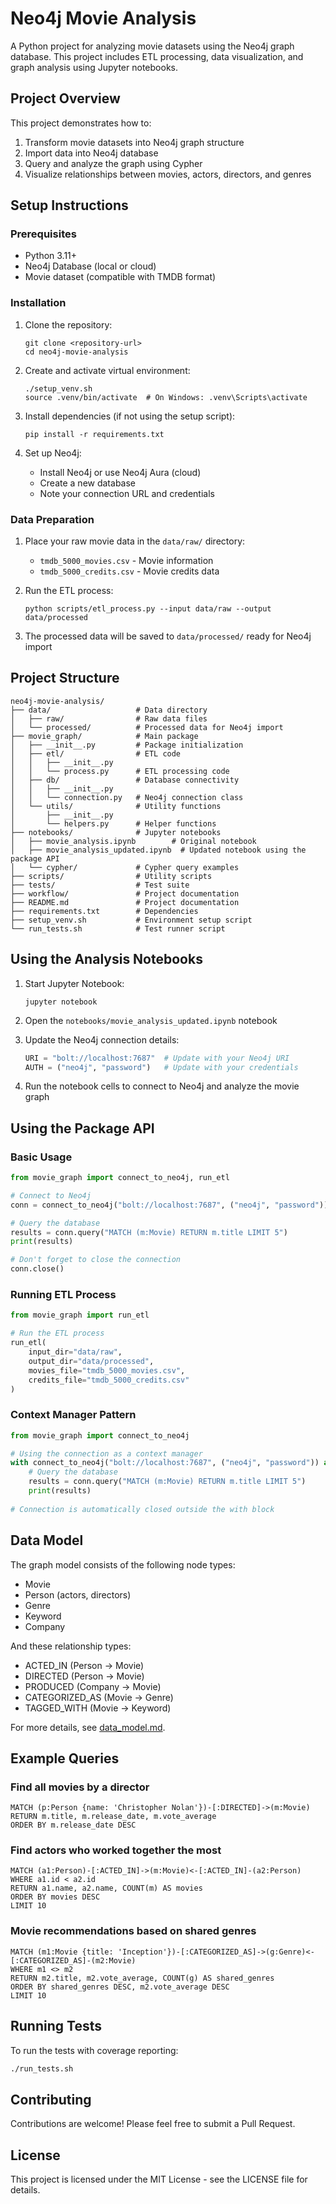 # Neo4j Movie Analysis

A Python project for analyzing movie datasets using the Neo4j graph database. This project includes ETL processing, data visualization, and graph analysis using Jupyter notebooks.

## Project Overview

This project demonstrates how to:

1. Transform movie datasets into Neo4j graph structure
2. Import data into Neo4j database
3. Query and analyze the graph using Cypher
4. Visualize relationships between movies, actors, directors, and genres

## Setup Instructions

### Prerequisites

- Python 3.11+
- Neo4j Database (local or cloud)
- Movie dataset (compatible with TMDB format)

### Installation

1. Clone the repository:
   ```
   git clone <repository-url>
   cd neo4j-movie-analysis
   ```

2. Create and activate virtual environment:
   ```
   ./setup_venv.sh
   source .venv/bin/activate  # On Windows: .venv\Scripts\activate
   ```

3. Install dependencies (if not using the setup script):
   ```
   pip install -r requirements.txt
   ```

4. Set up Neo4j:
   - Install Neo4j or use Neo4j Aura (cloud)
   - Create a new database
   - Note your connection URL and credentials

### Data Preparation

1. Place your raw movie data in the `data/raw/` directory:
   - `tmdb_5000_movies.csv` - Movie information
   - `tmdb_5000_credits.csv` - Movie credits data

2. Run the ETL process:
   ```
   python scripts/etl_process.py --input data/raw --output data/processed
   ```

3. The processed data will be saved to `data/processed/` ready for Neo4j import

## Project Structure

```
neo4j-movie-analysis/
├── data/                   # Data directory
│   ├── raw/                # Raw data files
│   └── processed/          # Processed data for Neo4j import
├── movie_graph/            # Main package
│   ├── __init__.py         # Package initialization
│   ├── etl/                # ETL code
│   │   ├── __init__.py
│   │   └── process.py      # ETL processing code
│   ├── db/                 # Database connectivity
│   │   ├── __init__.py
│   │   └── connection.py   # Neo4j connection class
│   └── utils/              # Utility functions
│       ├── __init__.py
│       └── helpers.py      # Helper functions
├── notebooks/              # Jupyter notebooks
│   ├── movie_analysis.ipynb        # Original notebook
│   ├── movie_analysis_updated.ipynb  # Updated notebook using the package API
│   └── cypher/             # Cypher query examples
├── scripts/                # Utility scripts
├── tests/                  # Test suite
├── workflow/               # Project documentation
├── README.md               # Project documentation
├── requirements.txt        # Dependencies
├── setup_venv.sh           # Environment setup script
└── run_tests.sh            # Test runner script
```

## Using the Analysis Notebooks

1. Start Jupyter Notebook:
   ```
   jupyter notebook
   ```

2. Open the `notebooks/movie_analysis_updated.ipynb` notebook

3. Update the Neo4j connection details:
   ```python
   URI = "bolt://localhost:7687"  # Update with your Neo4j URI
   AUTH = ("neo4j", "password")   # Update with your credentials
   ```

4. Run the notebook cells to connect to Neo4j and analyze the movie graph

## Using the Package API

### Basic Usage

```python
from movie_graph import connect_to_neo4j, run_etl

# Connect to Neo4j
conn = connect_to_neo4j("bolt://localhost:7687", ("neo4j", "password"))

# Query the database
results = conn.query("MATCH (m:Movie) RETURN m.title LIMIT 5")
print(results)

# Don't forget to close the connection
conn.close()
```

### Running ETL Process

```python
from movie_graph import run_etl

# Run the ETL process
run_etl(
    input_dir="data/raw",
    output_dir="data/processed",
    movies_file="tmdb_5000_movies.csv",
    credits_file="tmdb_5000_credits.csv"
)
```

### Context Manager Pattern

```python
from movie_graph import connect_to_neo4j

# Using the connection as a context manager
with connect_to_neo4j("bolt://localhost:7687", ("neo4j", "password")) as conn:
    # Query the database
    results = conn.query("MATCH (m:Movie) RETURN m.title LIMIT 5")
    print(results)
    
# Connection is automatically closed outside the with block
```

## Data Model

The graph model consists of the following node types:
- Movie
- Person (actors, directors)
- Genre
- Keyword
- Company

And these relationship types:
- ACTED_IN (Person → Movie)
- DIRECTED (Person → Movie)
- PRODUCED (Company → Movie)
- CATEGORIZED_AS (Movie → Genre)
- TAGGED_WITH (Movie → Keyword)

For more details, see [data_model.md](data_model.md).

## Example Queries

### Find all movies by a director
```cypher
MATCH (p:Person {name: 'Christopher Nolan'})-[:DIRECTED]->(m:Movie)
RETURN m.title, m.release_date, m.vote_average
ORDER BY m.release_date DESC
```

### Find actors who worked together the most
```cypher
MATCH (a1:Person)-[:ACTED_IN]->(m:Movie)<-[:ACTED_IN]-(a2:Person)
WHERE a1.id < a2.id
RETURN a1.name, a2.name, COUNT(m) AS movies
ORDER BY movies DESC
LIMIT 10
```

### Movie recommendations based on shared genres
```cypher
MATCH (m1:Movie {title: 'Inception'})-[:CATEGORIZED_AS]->(g:Genre)<-[:CATEGORIZED_AS]-(m2:Movie)
WHERE m1 <> m2
RETURN m2.title, m2.vote_average, COUNT(g) AS shared_genres
ORDER BY shared_genres DESC, m2.vote_average DESC
LIMIT 10
```

## Running Tests

To run the tests with coverage reporting:

```bash
./run_tests.sh
```

## Contributing

Contributions are welcome! Please feel free to submit a Pull Request.

## License

This project is licensed under the MIT License - see the LICENSE file for details. 